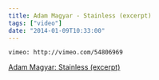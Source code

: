 ```yaml
---
title: Adam Magyar - Stainless (excerpt)
tags: ["video"]
date: "2014-01-09T10:33:00"
---
```


`vimeo: http://vimeo.com/54806969`

[Adam Magyar: Stainless (excerpt)](http://vimeo.com/54806969)

